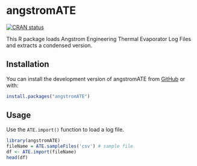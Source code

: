 # angstromATE

<!-- badges: start -->
[![CRAN status](https://www.r-pkg.org/badges/version/angstromATE)](https://CRAN.R-project.org/package=angstromATE)
<!-- badges: end -->

This R package loads Angstrom Engineering Thermal Evaporator Log Files and extracts a condensed version. 


## Installation

You can install the development version of angstromATE from [GitHub](https://github.com/thomasgredig/angstromATE) or with:

``` r
install.packages("angstromATE")
```


## Usage

Use the `ATE.import()` function to load a log file.

``` r
library(angstromATE)
fileName = ATE.sampleFiles('csv') # sample file
df <- ATE.import(fileName)
head(df)
```

